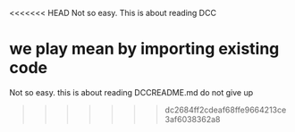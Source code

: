 <<<<<<< HEAD
Not so easy. This is about reading DCC

we play mean by importing existing code
=======
Not so easy. this is about reading DCCREADME.md
do not give up

>>>>>>> dc2684ff2cdeaf68ffe9664213ce3af6038362a8
